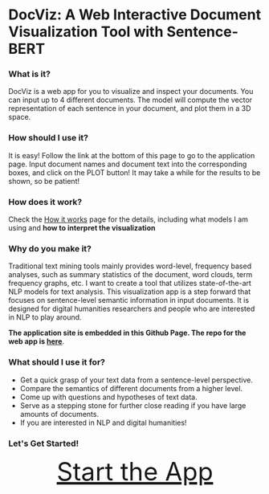 # DocViz: A Web Interactive Document Visualization Tool with Sentence-BERT


### What is it?

DocViz is a web app for you to visualize and inspect your documents. You can input up to 4 different documents. The model will compute the vector representation of each sentence in your document, and plot them in a 3D space.

### How should I use it?

It is easy! Follow the link at the bottom of this page to go to the application page. Input document names and document text into the corresponding boxes, and click on the PLOT button! It may take a while for the results to be shown, so be patient!

### How does it work?

Check the [How it works](https://furankyyy.github.io/docviz/how_it_works) page for the details, including what models I am using and **how to interpret the visualization**

### Why do you make it?

Traditional text mining tools mainly provides word-level, frequency based analyses, such as summary statistics of the document, word clouds, term frequency graphs, etc. I want to create a tool that utilizes state-of-the-art NLP models for text analysis. This visualization app is a step forward that focuses on sentence-level semantic information in input documents. It is designed for digital humanities researchers and people who are interested in NLP to play around.

**The application site is embedded in this Github Page. The repo for the web app is [here](https://github.com/Furankyyy/Digital-Humanities)**.

### What should I use it for?

* Get a quick grasp of your text data from a sentence-level perspective.
* Compare the semantics of different documents from a higher level.
* Come up with questions and hypotheses of text data.
* Serve as a stepping stone for further close reading if you have large amounts of documents.
* If you are interested in NLP and digital humanities!

### Let's Get Started!


<p align="center">
    <a href="https://furankyyy.github.io/docviz/application" style="font-size: 50px">Start the App</a>
</p>

